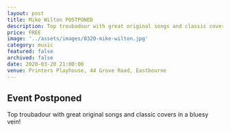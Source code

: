 ```yaml
---
layout: post
title: Mike Wilton POSTPONED
description: Top troubadour with great original songs and classic covers in a bluesy vein! 
price: FREE
image: '../assets/images/0320-mike-wilton.jpg'
category: music
featured: false
archived: false
date: 2020-03-20 21:00:00
venue: Printers Playhouse, 44 Grove Road, Eastbourne
---
```


## Event Postponed

Top troubadour with great original songs and classic covers in a bluesy vein! 